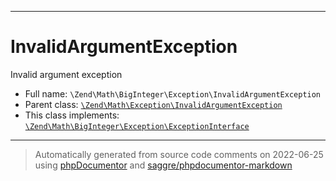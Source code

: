 ***

# InvalidArgumentException

Invalid argument exception



* Full name: `\Zend\Math\BigInteger\Exception\InvalidArgumentException`
* Parent class: [`\Zend\Math\Exception\InvalidArgumentException`](../../Exception/InvalidArgumentException.md)
* This class implements:
[`\Zend\Math\BigInteger\Exception\ExceptionInterface`](./ExceptionInterface.md)






***
> Automatically generated from source code comments on 2022-06-25 using [phpDocumentor](http://www.phpdoc.org/) and [saggre/phpdocumentor-markdown](https://github.com/Saggre/phpDocumentor-markdown)
